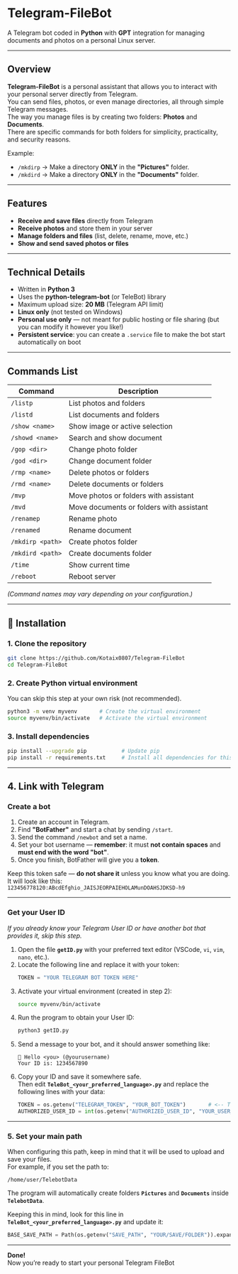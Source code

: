 # Telegram-FileBot

A Telegram bot coded in **Python** with **GPT** integration for managing documents and photos on a personal Linux server.

---

## Overview

**Telegram-FileBot** is a personal assistant that allows you to interact with your personal server directly from Telegram.  
You can send files, photos, or even manage directories, all through simple Telegram messages.  
The way you manage files is by creating two folders: **Photos** and **Documents**.  
There are specific commands for both folders for simplicity, practicality, and security reasons.  

Example:  
- `/mkdirp` → Make a directory **ONLY** in the **"Pictures"** folder.  
- `/mkdird` → Make a directory **ONLY** in the **"Documents"** folder.  

---

## Features

- **Receive and save files** directly from Telegram  
- **Receive photos** and store them in your server  
- **Manage folders and files** (list, delete, rename, move, etc.)  
- **Show and send saved photos or files**

---

## Technical Details

- Written in **Python 3**  
- Uses the **python-telegram-bot** (or TeleBot) library  
- Maximum upload size: **20 MB** (Telegram API limit)  
- **Linux only** (not tested on Windows)  
- **Personal use only** — not meant for public hosting or file sharing (but you can modify it however you like!)  
- **Persistent service**: you can create a `.service` file to make the bot start automatically on boot  

---

## Commands List

| Command | Description |
|----------|--------------|
| `/listp` | List photos and folders |
| `/listd` | List documents and folders |
| `/show <name>` | Show image or active selection |
| `/showd <name>` | Search and show document |
| `/gop <dir>` | Change photo folder |
| `/god <dir>` | Change document folder |
| `/rmp <name>` | Delete photos or folders |
| `/rmd <name>` | Delete documents or folders |
| `/mvp` | Move photos or folders with assistant |
| `/mvd` | Move documents or folders with assistant |
| `/renamep` | Rename photo |
| `/renamed` | Rename document |
| `/mkdirp <path>` | Create photos folder |
| `/mkdird <path>` | Create documents folder |
| `/time` | Show current time |
| `/reboot` | Reboot server |

*(Command names may vary depending on your configuration.)*

---

## 🔧 Installation

### 1. Clone the repository
```bash
git clone https://github.com/Kotaix0807/Telegram-FileBot
cd Telegram-FileBot
```

### 2. Create Python virtual environment
You can skip this step at your own risk (not recommended).  
```bash
python3 -m venv myvenv       # Create the virtual environment
source myvenv/bin/activate   # Activate the virtual environment
```

### 3. Install dependencies
```bash
pip install --upgrade pip           # Update pip
pip install -r requirements.txt     # Install all dependencies for this env
```

---

## 4. Link with Telegram

### Create a bot

1. Create an account in Telegram.  
2. Find **"BotFather"** and start a chat by sending `/start`.  
3. Send the command `/newbot` and set a name.  
4. Set your bot username — **remember**: it must **not contain spaces** and **must end with the word "bot"**.  
5. Once you finish, BotFather will give you a **token**.  

Keep this token safe — **do not share it** unless you know what you are doing.  
It will look like this:  
`123456778120:ABcdEfghio_JAISJEORPAIEHOLAMunDOAHSJDKSD-h9`

---

### Get your User ID

*If you already know your Telegram User ID or have another bot that provides it, skip this step.*

1. Open the file **`getID.py`** with your preferred text editor (VSCode, `vi`, `vim`, `nano`, etc.).  
2. Locate the following line and replace it with your token:
   ```python
   TOKEN = "YOUR TELEGRAM BOT TOKEN HERE"
   ```
3. Activate your virtual environment (created in step 2):
   ```bash
   source myvenv/bin/activate
   ```
4. Run the program to obtain your User ID:
   ```bash
   python3 getID.py
   ```
5. Send a message to your bot, and it should answer something like:
   ```
   👋 Hello <you> (@yourusername)
   Your ID is: 1234567890
   ```
6. Copy your ID and save it somewhere safe.  
   Then edit **`TeleBot_<your_preferred_language>.py`** and replace the following lines with your data:
   ```python
   TOKEN = os.getenv("TELEGRAM_TOKEN", "YOUR_BOT_TOKEN")       # <-- TOKEN GOES HERE
   AUTHORIZED_USER_ID = int(os.getenv("AUTHORIZED_USER_ID", "YOUR_USER_ID"))  # <-- ID GOES HERE
   ```

---

### 5. Set your main path

When configuring this path, keep in mind that it will be used to upload and save your files.  
For example, if you set the path to:
```
/home/user/TelebotData
```
The program will automatically create folders **`Pictures`** and **`Documents`** inside **`TelebotData`**.  

Keeping this in mind, look for this line in **`TeleBot_<your_preferred_language>.py`** and update it:
```python
BASE_SAVE_PATH = Path(os.getenv("SAVE_PATH", "YOUR/SAVE/FOLDER")).expanduser()
```

---

**Done!**  
Now you’re ready to start your personal Telegram FileBot
